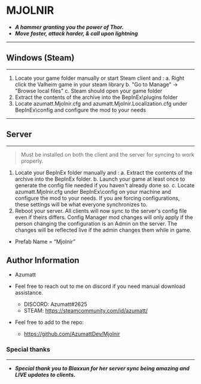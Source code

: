 # MJOLNIR

- **_A hammer granting you the power of Thor._**
- **_Move faster, attack harder, & call upon lightning_**

---

## Windows (Steam)

---

1. Locate your game folder manually or start Steam client and :
   a. Right click the Valheim game in your steam library
   b. "Go to Manage" -> "Browse local files"
   c. Steam should open your game folder
2. Extract the contents of the archive into the BepInEx\plugins folder
3. Locate azumatt.Mjolnir.cfg and azumatt.Mjolnir.Localization.cfg under BepInEx\config and configure the mod to your needs

---

## Server

---

> Must be installed on both the client and the server for syncing to work properly.

1. Locate your BepInEx folder manually and :
   a. Extract the contents of the archive into the BepInEx folder.
   b. Launch your game at least once to generate the config file needed if you haven't already done so.
   c. Locate azumatt.Mjolnir.cfg under BepInEx\config on your machine and configure the mod to your needs. If you are forcing configurations, these settings will be what everyone synchronizes to.
2. Reboot your server. All clients will now sync to the server's config file even if theirs differs. Config Manager mod changes will only apply if the person changing the configuration is an Admin on the server. The changes will be reflected live if the admin changes them while in game.

- Prefab Name = “Mjolnir”

## Author Information

- Azumatt

- Feel free to reach out to me on discord if you need manual download assistance.
  - DISCORD: Azumatt#2625
  - STEAM: <https://steamcommunity.com/id/azumatt/>

- Feel free to add to the repo:
  - <https://github.com/AzumattDev/Mjolnir>

### Special thanks

---

- _**Special thank you to Blaxxun for her server sync being amazing and LIVE updates to clients.**_
